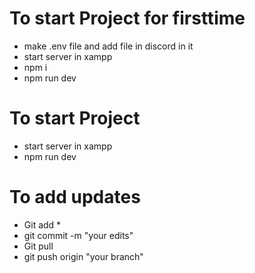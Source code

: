 # To start Project for firsttime
* make .env file and add file in discord in it
* start server in xampp
* npm i
* npm run dev

# To start Project 
* start server in xampp
* npm run dev

# To add updates 
* Git add *
* git commit -m "your edits"
* Git pull
* git push origin "your branch"
